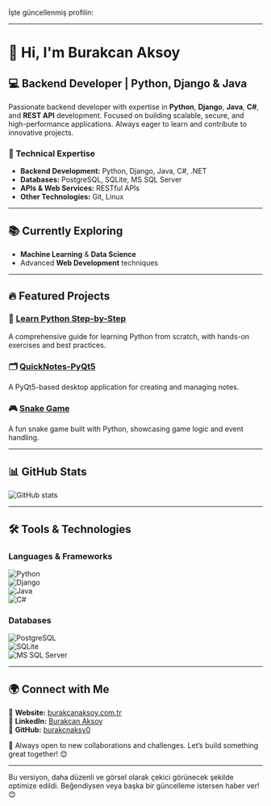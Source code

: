 İşte güncellenmiş profilin:  

---

# 👋 Hi, I'm Burakcan Aksoy  

## 💻 Backend Developer | Python, Django & Java  

Passionate backend developer with expertise in **Python**, **Django**, **Java**, **C#**, and **REST API** development. Focused on building scalable, secure, and high-performance applications. Always eager to learn and contribute to innovative projects.  

### 🚀 Technical Expertise  
- **Backend Development:** Python, Django, Java, C#, .NET  
- **Databases:** PostgreSQL, SQLite, MS SQL Server  
- **APIs & Web Services:** RESTful APIs  
- **Other Technologies:** Git, Linux  

---  

## 📚 Currently Exploring  
- **Machine Learning** & **Data Science**  
- Advanced **Web Development** techniques  

---  

## 🔥 Featured Projects  

### 🐍 [Learn Python Step-by-Step](https://github.com/burakcnaksy0/learn-python-step-by-step)  
A comprehensive guide for learning Python from scratch, with hands-on exercises and best practices.  

### 🗂 [QuickNotes-PyQt5](https://github.com/burakcnaksy0/QuickNotes-PyQt5.git)  
A PyQt5-based desktop application for creating and managing notes.  

### 🎮 [Snake Game](https://github.com/burakcnaksy0/PYTHON---SNAKE-GAME)  
A fun snake game built with Python, showcasing game logic and event handling.  

---  

## 📊 GitHub Stats  
![GitHub stats](https://github-readme-stats.vercel.app/api?username=burakcnaksy0&show_icons=true&theme=dark)  

---  

## 🛠️ Tools & Technologies  

### **Languages & Frameworks**  
![Python](https://img.shields.io/badge/-Python-3776AB?logo=python&logoColor=white&style=flat)  
![Django](https://img.shields.io/badge/-Django-092E20?logo=django&logoColor=white&style=flat)  
![Java](https://img.shields.io/badge/-Java-007396?logo=java&logoColor=white&style=flat)  
![C#](https://img.shields.io/badge/-C%23-239120?logo=c-sharp&logoColor=white&style=flat)  

### **Databases**  
![PostgreSQL](https://img.shields.io/badge/-PostgreSQL-4169E1?logo=postgresql&logoColor=white&style=flat)  
![SQLite](https://img.shields.io/badge/-SQLite-003B57?logo=sqlite&logoColor=white&style=flat)  
![MS SQL Server](https://img.shields.io/badge/-MSSQL-CC2927?logo=microsoft-sql-server&logoColor=white&style=flat)  

---  

## 🌍 Connect with Me  
📧 **Website:** [burakcanaksoy.com.tr](https://burakcanaksoy.com.tr/)  
💼 **LinkedIn:** [Burakcan Aksoy](https://www.linkedin.com/in/burakcan-aksoy-ba0132259/)  
📂 **GitHub:** [burakcnaksy0](https://github.com/burakcnaksy0)  

🚀 Always open to new collaborations and challenges. Let’s build something great together! 😊  

---

Bu versiyon, daha düzenli ve görsel olarak çekici görünecek şekilde optimize edildi. Beğendiysen veya başka bir güncelleme istersen haber ver! 😊

